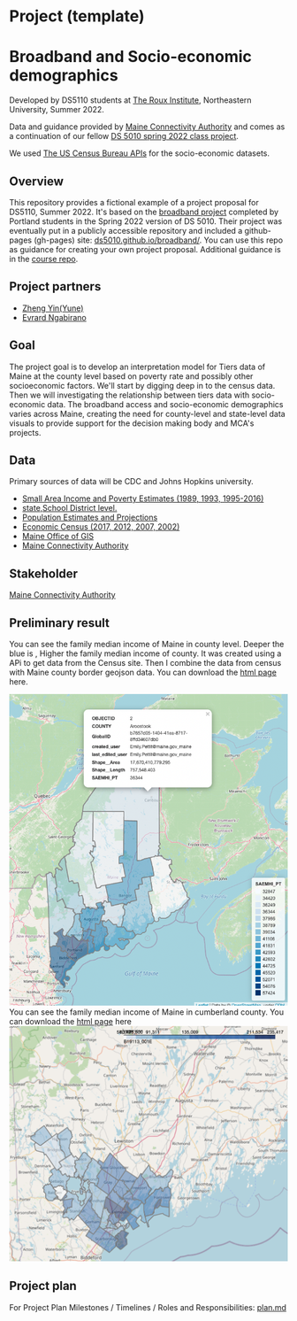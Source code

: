 # Project (template)

# Broadband and Socio-economic demographics

Developed by DS5110 students at [The Roux Institute](https://roux.northeastern.edu/), Northeastern University, Summer 2022.

Data and guidance provided by [Maine Connectivity Authority](https://www.maineconnectivity.org/) and comes as a continuation of our fellow [DS 5010 spring 2022 class project](https://ds5010.github.io/broadband/).

We used [The US Census Bureau APIs](https://www.census.gov/data/developers/data-sets.html) for the socio-economic datasets.

## Overview

This repository provides a fictional example of a project proposal for DS5110, Summer 2022.
It's based on the [broadband project](https://github.com/ds5010/broadband) completed by Portland students in
the Spring 2022 version of DS 5010.
Their project was eventually put in a publicly accessible repository and included a
github-pages (gh-pages) site: [ds5010.github.io/broadband/](https://ds5010.github.io/broadband/).
You can use this repo as guidance for creating your own project proposal.
Additional guidance is in the [course repo](https://github.com/ds5110/summer-2022/blob/main/projects/projects.md).

## Project partners

- [Zheng Yin(Yune)](https://github.com/zyune)
- [Evrard Ngabirano](https://github.com/ebibia)

## Goal

The project goal is to develop an interpretation model for Tiers data of Maine at the county level based on poverty rate and possibly other socioeconomic factors.
We'll start by digging deep in to the census data.
Then we will investigating the relationship between
tiers data with socio-economic data.
The broadband access and socio-economic demographics varies across Maine, creating the need for county-level and state-level data visuals to provide support for the decision making body and MCA's projects.

## Data

Primary sources of data will be CDC and Johns Hopkins university.

- [Small Area Income and Poverty Estimates (1989, 1993, 1995-2016)](https://www.census.gov/programs-surveys/saipe/about.html)
- [state,School District level.](https://api.census.gov/data/timeseries/poverty/saipe/schdist/examples.html)
- [Population Estimates and Projections ](https://www.census.gov/data/developers/data-sets/popest-popproj.html)
- [Economic Census (2017, 2012, 2007, 2002)](https://www.census.gov/data/developers/data-sets/economic-census.2017.html)
- [Maine Office of GIS](https://maine.hub.arcgis.com/datasets/ec1a999644cf4e128c84d207f6b8e2bc)
- [Maine Connectivity Authority](https://www.maineconnectivity.org/)



## Stakeholder

[Maine Connectivity Authority](https://www.maineconnectivity.org/)


## Preliminary result

You can see the family median income of Maine in county level. Deeper the blue is , Higher the family median income of county.
It was created using a APi to get data from the Census site. Then I combine the data from census with Maine county border geojson data. You can download the [html page](https://github.com/zyune/broadband-final-ds5110/raw/family_median_income_demo/demo/family_median_income/family_median_income.html) here.

![output](img/fig1.png)
You can see the family median income of Maine in cumberland county.
You can download the [html page](https://github.com/ds5110/project-zyune/blob/main/demo/family_median_income_zipcode_level/family_median_income_Cumberland_percentile.html) here
![output](img/cumberland_mfi_percentile.png)

## Project plan


For Project Plan Milestones / Timelines / Roles and Responsibilities: [plan.md](plan.md)
